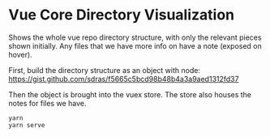 # Vue Core Directory Visualization

Shows the whole vue repo directory structure, with only the relevant pieces shown initially. Any files that we have more info on have a note (exposed on hover).

First, build the directory structure as an object with node: https://gist.github.com/sdras/f5665c5bcd98b48b4a3a9aed1312fd37

Then the object is brought into the vuex store. The store also houses the notes for files we have.

```
yarn
yarn serve
```
